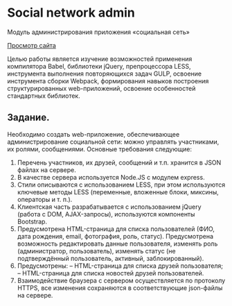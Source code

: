 # Social network admin
Модуль администрирования приложения «социальная сеть»

[Просмотр сайта](https://youtu.be/njVf0HYjI4g)

Целью работы является изучение возможностей применения компилятора Babel, библиотеки jQuery, препроцессора LESS, инструмента выполнения повторяющихся задач GULP, освоение инструмента сборки Webpack, формирования навыков построения структурированных web-приложений, освоение особенностей стандартных библиотек.

## Задание.
Необходимо создать web-приложение, обеспечивающее администрирование социальной сети: можно управлять участниками, их ролями, сообщениями. Основные требования следующие:
1. Перечень участников, их друзей, сообщений и т.п. хранится в JSON файлах на сервере.
2. В качестве сервера используется Node.JS с модулем express.
4. Стили описываются с использованием LESS, при этом используются ключевые методы LESS (переменные, вложенные блоки, миксины, операторы и т. п.).
5. Клиентская часть разрабатывается с использованием jQuery (работа с DOM, AJAX-запросы), используются компоненты Bootstrap.
6. Предусмотрена HTML-страница для списка пользователей (ФИО, дата рождения, email, фотография, роль, статус). Предусмотрена возможность редактировать данные пользователя, изменять роль (администратор, пользователь), изменять статус (не подтверждённый пользователь, активный, заблокированный).
7. Предусмотрены:
– HTML-страница для списка друзей пользователя;
– HTML-страница для списка новостей друзей пользователей.
8. Взаимодействие браузера с сервером осуществляется по протоколу
HTTPS, все изменения сохраняются в соответствующие json-файлы на сервере.
